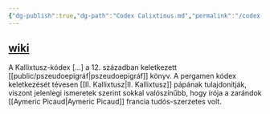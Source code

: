 ```yaml
---
{"dg-publish":true,"dg-path":"Codex Calixtinus.md","permalink":"/codex-calixtinus/"}
---
```


## [wiki](https://www.wikiwand.com/hu/Kallixtusz-k%C3%B3dex)

A Kallixtusz-kódex [...] a 12. században keletkezett [[public/pszeudoepigráf\|pszeudoepigráf]] könyv. A pergamen kódex keletkezését tévesen [[II. Kallixtusz\|II. Kallixtusz]] pápának tulajdonítják, viszont jelenlegi ismeretek szerint sokkal valószínűbb, hogy írója a zarándok [[Aymeric Picaud\|Aymeric Picaud]] francia tudós-szerzetes volt.